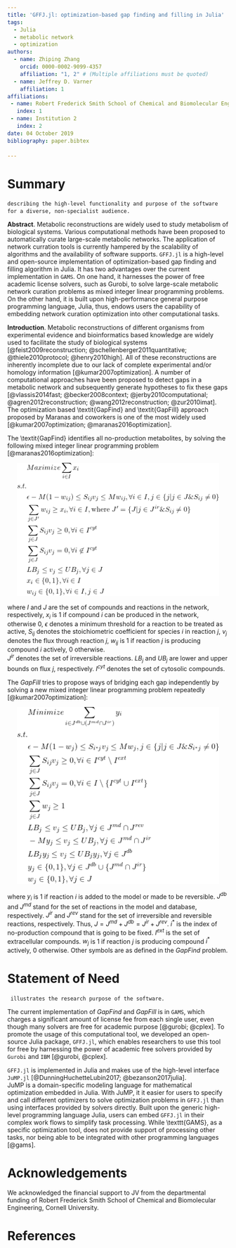 ```yaml
---
title: 'GFFJ.jl: optimization-based gap finding and filling in Julia'
tags:
  - Julia
  - metabolic network 
  - optimization
authors:
  - name: Zhiping Zhang
    orcid: 0000-0002-9099-4357
    affiliation: "1, 2" # (Multiple affiliations must be quoted)
  - name: Jeffrey D. Varner
    affiliation: 1
affiliations:
 - name: Robert Frederick Smith School of Chemical and Biomolecular Engineering, Cornell University, Ithaca NY, 14853 USA
   index: 1
 - name: Institution 2
   index: 2
date: 04 October 2019
bibliography: paper.bibtex

---
```


# Summary

``describing the high-level functionality and purpose of the software for a diverse, non-specialist audience.`` 

**Abstract**. 
Metabolic reconstructions are widely used to study metabolism of
biological systems. Various computational methods have been proposed to
automatically curate large-scale metabolic networks. The application of
network curration tools is currently hampered by the scalability of
algorithms and the availability of software supports. `GFFJ.jl` is a
high-level and open-source implementation of optimization-based gap
finding and filling algorithm in Julia. It has two advantages over the
current implementation in `GAMS`. On one hand, it harnesses the power of
free academic license solvers, such as Gurobi, to solve large-scale
metabolic network curation problems as mixed integer linear programming
problems. On the other hand, it is built upon high-performance general
purpose programming language, Julia, thus, endows users the capability
of embedding network curation optimization into other computational
tasks. 


**Introduction**. 
Metabolic reconstructions of different organisms from experimental evidence and bioinformatics based knowledge are widely used to facilitate the study of biological systems [@feist2009reconstruction; @schellenberger2011quantitative; @thiele2010protocol; @henry2010high]. 
All of these reconstructions are inherently incomplete due to our lack of complete experimental and/or homology information [@kumar2007optimization]. 
A number of computational approaches have been proposed to detect gaps in a metabolic network and subsequently generate hypotheses to fix these gaps [@vlassis2014fast; @becker2008context; @jerby2010computational; @agren2012reconstruction; @wang2012reconstruction; @zur2010imat].  
The optimization based \textit{GapFind} and \textit{GapFill} approach proposed by Maranas and coworkers is one of the most widely used [@kumar2007optimization; @maranas2016optimization].

The \textit{GapFind} identifies all no-production metabolites, by solving the following mixed integer linear programming problem [@maranas2016optimization]: 


<p align="center">
  <img width="460"  src="GapFindEqn.png">
</p>

where $I$ and $J$ are the set of compounds and reactions in the network, respectively,
$x_i$ is $1$ if compound $i$ can be produced in the network, otherwise 0,
$\epsilon$ denotes a minimum threshold for a reaction to be treated as active,
$S_{ij}$ denotes the stoichiometric coefficient for species $i$ in reaction $j$,
$v_j$ denotes the flux through reaction $j$,
$w_{ij}$ is $1$ if reaction $j$ is producing compound $i$ actively, 0 otherwise.  
$J^{ir}$ denotes the set of irreversible reactions. 
$LB_j$ and $UB_j$ are lower and upper bounds on flux $j$, respectively. 
$I^{cyt}$ denotes the set of cytosolic compounds.  

The *GapFill* tries to propose ways of bridging each gap independently by solving a new mixed integer linear programming problem repeatedly [@kumar2007optimization]: 

<p align="center">
  <img width="460" src="GapFillEqn.png">
</p>

where $y_i$ is $1$ if reaction $i$ is added to the model or made to be reversible.
$J^{db}$ and $J^{md}$ stand for the set of reactions in the model and database, respectively. 
$J^{ir}$ and $J^{rev}$ stand for the set of irreversible and reversible reactions, respectively. 
Thus, $J = J^{md} + J^{db} = J^{ir} + J^{rev}$.
$i^*$ is the index of no-production compound that is going to be fixed. 
$I^{ext}$ is the set of extracellular compounds. 
$w_{j}$ is $1$ if reaction $j$ is producing compound $i^*$ actively, 0 otherwise. 
Other symbols are as defined in the *GapFind* problem. 


# Statement of Need 

`` illustrates the research purpose of the software.``

The current implementation of *GapFind* and *GapFill* is in `GAMS`, which charges a significant amount of license fee from each single user, even though many solvers are free for academic purpose [@gurobi; @cplex].
To promote the usage of this computational tool, we developed an open-source Julia package, `GFFJ.jl`, which enables researchers to use this tool for free by harnessing the power of academic free solvers provided by `Gurobi` and `IBM` [@gurobi, @cplex].  

`GFFJ.jl` is implemented in Julia and makes use of the high-level interface `JuMP.jl` [@DunningHuchetteLubin2017; @bezanson2017julia].  
JuMP is a domain-specific modeling language for mathematical optimization embedded in Julia. 
With JuMP, it it easier for users to specify and call different optimizers to solve optimization problems in `GFFJ.jl` than using interfaces provided by solvers directly. 
Built upon the generic high-level programming language Julia, users can embed `GFFJ.jl` in their complex work flows to simplify task processing. 
While \texttt{GAMS}, as a specific optimization tool, does not provide support of processing other tasks, nor being able to be integrated with other programming languages [@gams]. 



# Acknowledgements

We acknowledged the financial support to
JV from the departmental funding of Robert Frederick Smith
School of Chemical and Biomolecular Engineering, Cornell University.

# References
